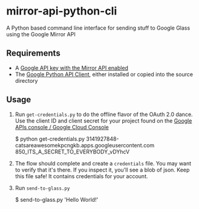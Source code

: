 mirror-api-python-cli
=====================

A Python based command line interface for sending stuff to Google Glass using the Google Mirror API

## Requirements

- A [Google API key with the Mirror API enabled](https://developers.google.com/glass/develop/mirror/quickstart/python#creating_a_google_apis_console_project)
- The [Google Python API Client](https://code.google.com/p/google-api-python-client/), either installed or copied into the source directory

## Usage

1. Run `get-credentials.py` to do the offline flavor of the OAuth 2.0 dance. Use the client ID and client secret for your project found on the [Google APIs console / Google Cloud Console](code.google.com/apis/console)

    $ python get-credentials.py 3141927848-catsareawesomekpcngkb.apps.googleusercontent.com 850_ITS_A_SECRET_TO_EVERYBODY_vDYhcV

2. The flow should complete and create a `credentials` file. You may want to verify that it's there. If you inspect it, you'll see a blob of json. Keep this file safe! It contains credentials for your account.
3. Run `send-to-glass.py`

    $ send-to-glass.py 'Hello World!'
